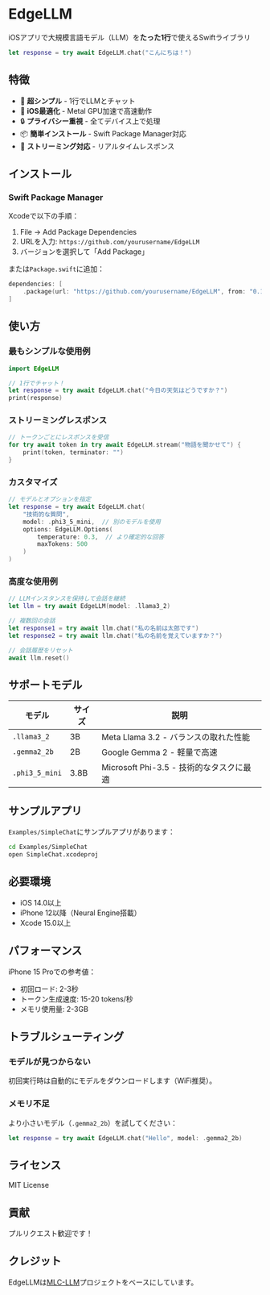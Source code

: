 # EdgeLLM

iOSアプリで大規模言語モデル（LLM）を**たった1行**で使えるSwiftライブラリ

```swift
let response = try await EdgeLLM.chat("こんにちは！")
```

## 特徴

- 🚀 **超シンプル** - 1行でLLMとチャット
- 📱 **iOS最適化** - Metal GPU加速で高速動作
- 🔒 **プライバシー重視** - 全てデバイス上で処理
- 📦 **簡単インストール** - Swift Package Manager対応
- 🌊 **ストリーミング対応** - リアルタイムレスポンス

## インストール

### Swift Package Manager

Xcodeで以下の手順：

1. File → Add Package Dependencies
2. URLを入力: `https://github.com/yourusername/EdgeLLM`
3. バージョンを選択して「Add Package」

または`Package.swift`に追加：

```swift
dependencies: [
    .package(url: "https://github.com/yourusername/EdgeLLM", from: "0.1.0")
]
```

## 使い方

### 最もシンプルな使用例

```swift
import EdgeLLM

// 1行でチャット！
let response = try await EdgeLLM.chat("今日の天気はどうですか？")
print(response)
```

### ストリーミングレスポンス

```swift
// トークンごとにレスポンスを受信
for try await token in try await EdgeLLM.stream("物語を聞かせて") {
    print(token, terminator: "")
}
```

### カスタマイズ

```swift
// モデルとオプションを指定
let response = try await EdgeLLM.chat(
    "技術的な質問",
    model: .phi3_5_mini,  // 別のモデルを使用
    options: EdgeLLM.Options(
        temperature: 0.3,  // より確定的な回答
        maxTokens: 500
    )
)
```

### 高度な使用例

```swift
// LLMインスタンスを保持して会話を継続
let llm = try await EdgeLLM(model: .llama3_2)

// 複数回の会話
let response1 = try await llm.chat("私の名前は太郎です")
let response2 = try await llm.chat("私の名前を覚えていますか？")

// 会話履歴をリセット
await llm.reset()
```

## サポートモデル

| モデル | サイズ | 説明 |
|--------|--------|------|
| `.llama3_2` | 3B | Meta Llama 3.2 - バランスの取れた性能 |
| `.gemma2_2b` | 2B | Google Gemma 2 - 軽量で高速 |
| `.phi3_5_mini` | 3.8B | Microsoft Phi-3.5 - 技術的なタスクに最適 |

## サンプルアプリ

`Examples/SimpleChat`にサンプルアプリがあります：

```bash
cd Examples/SimpleChat
open SimpleChat.xcodeproj
```

## 必要環境

- iOS 14.0以上
- iPhone 12以降（Neural Engine搭載）
- Xcode 15.0以上

## パフォーマンス

iPhone 15 Proでの参考値：
- 初回ロード: 2-3秒
- トークン生成速度: 15-20 tokens/秒
- メモリ使用量: 2-3GB

## トラブルシューティング

### モデルが見つからない

初回実行時は自動的にモデルをダウンロードします（WiFi推奨）。

### メモリ不足

より小さいモデル（`.gemma2_2b`）を試してください：

```swift
let response = try await EdgeLLM.chat("Hello", model: .gemma2_2b)
```

## ライセンス

MIT License

## 貢献

プルリクエスト歓迎です！

## クレジット

EdgeLLMは[MLC-LLM](https://github.com/mlc-ai/mlc-llm)プロジェクトをベースにしています。
